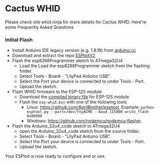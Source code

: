 # Cactus WHID #

Please check site whid.ninja for more details for Cactus WHID. Here're some Frequently Asked Questions

### Initial Flash ###

* Install Arduino IDE legacy version (e.g. 1.8.19) from [arduino.cc](https://www.arduino.cc/en/software)
* Download and extract the repo [ESPloitV2](https://github.com/exploitagency/ESPloitV2/archive/master.zip)
* Flash the esp8266Programmer sketch to ATmega32U4
  * Load the Load the esp8266Programmer sketch from the flashing folder.
  * Select Tools - Board - "LilyPad Arduino USB".
  * Select the Port your device is connected to under Tools - Port.
  * Upload the sketch.
* Flash WHID firmware to the ESP-12S module 
  * Download the [compiled binary file](https://github.com/volca/ESPloitV2/releases/download/2.7.51/esp-whid.bin) for ESP-12S module
  * Flash the `esp-whid.bin` with one of the following tools
    * Linux: https://github.com/AprilBrother/esptool, Example: `python esptool.py --port=/dev/ttyACM0 --baud 115000 write_flash 0x00000`
    * Windows: https://github.com/nodemcu/nodemcu-flasher
* Flash the Arduino_32u4_code sketch to ATmega32U4
  * open the Arduino_32u4_code sketch from the source folder.
  * Select Tools - Board - "LilyPad Arduino USB".
  * Select the Port your device is connected to under Tools - Port.
  * Upload the sketch.

Your ESPloit is now ready to configure and or use.
